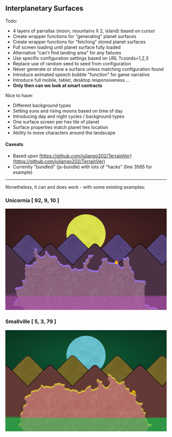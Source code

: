## Interplanetary Surfaces

Todo:

* 4 layers of parrallax (moon, mountains X 2, island) based on cursor
* Create wrapper functions for "generating" planet surfaces
* Create wrapper functions for "fetching" stored planet surfaces
* Full screen loading until planet surface fully loaded
* Alternative "can't find landing area" for any failures
* Use specific configuration settings based on URL ?coords=1,2,3
* Replace use of random seed to seed from configuration
* Never generate or show a surface unless matching configuration found
* Introduce animated speech bubble "function" for game narrative
* Introduce full mobile, tablet, desktop responsiveness ...
* __Only then can we look at smart contracts__

Nice to have:

* Different background types
* Setting suns and rising moons based on time of day
* Introducing day and night cycles / background types
* One surface screen per hex tile of planet
* Surface properties match planet hex location
* Ability to move characters around the landscape

#### Caveats

* Based upon [https://github.com/juliango202/TerrainVer](https://github.com/juliango202/TerrainVer)
* Currently "bundled" (js-bundle) with lots of "hacks" (line 3565 for example)

-----------------

Nonetheless, it can and does work - with some existing examples:

### Unicornia [ 92, 9, 10 ]

![Unicornia](img/unicornia-surface.png)

### Smallville [ 5, 3, 79 ]

![Uncornia](img/smallville-surface.png)
